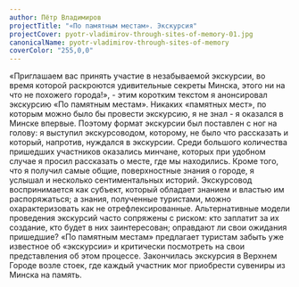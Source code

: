 ```yaml
---
author: Пётр Владимиров
projectTitle: "«По памятным местам». Экскурсия"
projectCover: pyotr-vladimirov-through-sites-of-memory-01.jpg
canonicalName: pyotr-vladimirov-through-sites-of-memory
coverColor: "255,0,0"
---
```


«Приглашаем вас принять участие в незабываемой экскурсии, во время которой раскроются удивительные секреты Минска, этого ни на что не похожего города!», - этим коротким текстом я анонсировал экскурсию «По памятным местам». 
Никаких «памятных мест», по которым можно было бы провести экскурсию, я не знал - я оказался в Минске впервые. Поэтому формат экскурсии был поставлен с ног на голову: я выступил экскурсоводом, которому, не было что рассказать и который, напротив, нуждался в экскурсии. Среди большого количества пришедших участников оказались минчане, которых при удобном случае я просил рассказать о месте, где мы находились. Кроме того, что я получил самые общие, поверхностные знания о городе, я услышал и несколько сентиментальных историй. 
Экскурсовод воспринимается как субъект, который обладает знанием и властью им распоряжаться; а знания, полученные туристами, можно охарактеризовать как не отрефлексированные. Альтернативные модели проведения экскурсий часто сопряжены с риском: кто заплатит за их создание, кто будет в них заинтересован; оправдают ли свои ожидания пришедшие? «По памятным местам» предлагает туристам забыть уже известное об «экскурсии» и критически посмотреть на свои представления об этом процессе.
Закончилась экскурсия в Верхнем Городе возле стоек, где каждый участник мог приобрести сувениры из Минска на память.